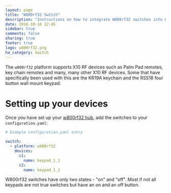 ```yaml
---
layout: page
title: "W800rf32 Switch"
description: "Instructions on how to integrate W800rf32 switches into Home Assistant."
date: 2018-10-16 12:45
sidebar: true
comments: false
sharing: true
footer: true
logo: w800rf32.png
ha_category: Switch
---
```


The `w800rf32` platform supports X10 RF devices such as Palm Pad remotes, key chain remotes 
and many, many other X10 RF devices.
Some that have specifically been used with this are the KR19A keychain and the RSS18 four 
button wall mount keypad.

# Setting up your devices

Once you have set up your [w800rf32 hub](/components/w800rf32/), add the 
switches to your `configuration.yaml`:

```yaml
# Example configuration.yaml entry

switch:
  - platform: w800rf32
    devices:
      c1:
        name: keypad_1_1
      c2:
        name: keypad_1_2
```

W800rf32 switches have only two states - "on" and "off". Most if not all keypads
are not true switches but have an on and an off button.
